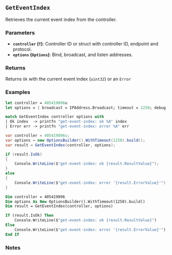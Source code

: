 ## `GetEventIndex`

Retrieves the current event index from the controller.

### Parameters
- **`controller` (`T`)**: Controller ID or struct with controller ID, endpoint and protocol.
- **`options` (`Options`)**: Bind, broadcast, and listen addresses.

### Returns
Returns `Ok` with the current event index (`uint32`) or an `Error` 

### Examples

```fsharp
let controller = 405419896u
let options = { broadcast = IPAddress.Broadcast; timeout = 1250; debug = true }

match GetEventIndex controller options with
| Ok index  -> printfn "get-event-index: ok %A" index
| Error err -> printfn "get-event-index: error %A" err
```

```csharp
var controller = 405419896u;
var options = new OptionsBuilder().WithTimeout(1250).build();
var result = GetEventIndex(controller, options);

if (result.IsOk)
{
    Console.WriteLine($"get-event-index: ok {result.ResultValue}");
}
else
{
    Console.WriteLine($"get-event-index: error '{result.ErrorValue}'");
}
```

```vb
Dim controller = 405419896
Dim options As New OptionsBuilder().WithTimeout(1250).build()
Dim result = GetEventIndex(controller, options)

If (result.IsOk) Then
    Console.WriteLine($"get-event-index: ok {result.ResultValue}")
Else
    Console.WriteLine($"get-event-index: error '{result.ErrorValue}'")
End If
```

### Notes
